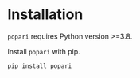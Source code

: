 # Installation

`popari` requires Python version >=3.8.

Install `popari` with pip.

```
pip install popari
```
